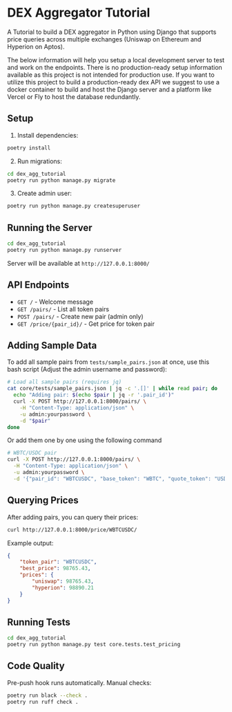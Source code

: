 # DEX Aggregator Tutorial

A Tutorial to build a DEX aggregator in Python using Django that supports price queries across multiple exchanges (Uniswap on Ethereum and Hyperion on Aptos).

The below information will help you setup a local development server to test and work on the endpoints. There is no production-ready setup information available as this project is not intended for production use. If you want to utilize this project to build a production-ready dex API we suggest to use a docker container to build and host the Django server and a platform like Vercel or Fly to host the database redundantly.

## Setup

1. Install dependencies:
```bash
poetry install
```

2. Run migrations:
```bash
cd dex_agg_tutorial
poetry run python manage.py migrate
```

3. Create admin user:
```bash
poetry run python manage.py createsuperuser
```

## Running the Server

```bash
cd dex_agg_tutorial
poetry run python manage.py runserver
```

Server will be available at `http://127.0.0.1:8000/`

## API Endpoints

- `GET /` - Welcome message
- `GET /pairs/` - List all token pairs
- `POST /pairs/` - Create new pair (admin only)
- `GET /price/{pair_id}/` - Get price for token pair

## Adding Sample Data

To add all sample pairs from `tests/sample_pairs.json` at once, use this bash script (Adjust the admin username and password):

```bash
# Load all sample pairs (requires jq)
cat core/tests/sample_pairs.json | jq -c '.[]' | while read pair; do
  echo "Adding pair: $(echo $pair | jq -r '.pair_id')"
  curl -X POST http://127.0.0.1:8000/pairs/ \
    -H "Content-Type: application/json" \
    -u admin:yourpassword \
    -d "$pair"
done
```

Or add them one by one using the following command

```bash
# WBTC/USDC pair
curl -X POST http://127.0.0.1:8000/pairs/ \
  -H "Content-Type: application/json" \
  -u admin:yourpassword \
  -d '{"pair_id": "WBTCUSDC", "base_token": "WBTC", "quote_token": "USDC", "active_exchanges": ["uniswap", "hyperion"], "pool_contracts": {"uniswap": "0x99ac8ca7087fa4a2a1fb6357269965a2014abc35", "hyperion": "0xa7bb8c9b3215e29a3e2c2370dcbad9c71816d385e7863170b147243724b2da58"}}'

```

## Querying Prices

After adding pairs, you can query their prices:

```bash
curl http://127.0.0.1:8000/price/WBTCUSDC/
```

Example output:
```json
{
    "token_pair": "WBTCUSDC",
    "best_price": 98765.43,
    "prices": {
        "uniswap": 98765.43,
        "hyperion": 98890.21
    }
}
``` 

## Running Tests

```bash
cd dex_agg_tutorial
poetry run python manage.py test core.tests.test_pricing
```

## Code Quality

Pre-push hook runs automatically. Manual checks:
```bash
poetry run black --check .
poetry run ruff check .
```